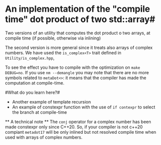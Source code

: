 # An implementation of the "compile time" dot product of two std::array#

Two versions of an utility that computes the dot product o two arrays, at compile time (if possible, otherwise via inlining)

The second version is more general since it treats also arrays of complex numbers. We have used the `is_complex<T>` trait defined in 
`Utility/is_complex.hpp`,

To see the effect you have to compile with the optimization on `make DEBUG=no`. If you use `nm --demangle` you may note that there are no more symbols related to `metaDot<>`: it means that the compiler has made the computation at compile-time. 

#What do you learn here?#
- Another example of template recursion
- An example of constexpr function with the use of `if contexpr` to select the branch at compile-time

** A technical note ** 
The `conj` operator for a complex number has been made constexpr only since C++20. So, if your compiler is not c++20 compiant `metadot17` will be only inlined but not resolved compile time when used with arrays of complex numbers.